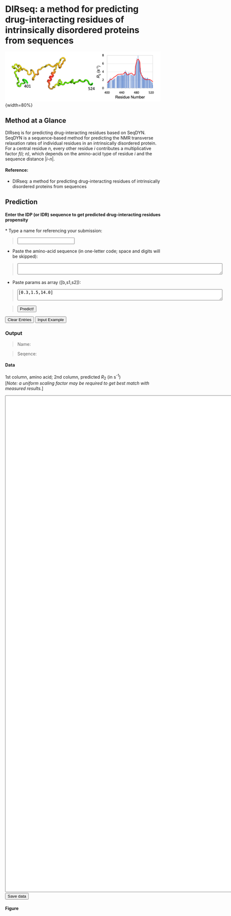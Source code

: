 <head>
  <meta charset="UTF-8">
  <link rel="stylesheet" href="css/styles.css">
</head>
<body>

# DIRseq: a method for predicting drug-interacting residues of intrinsically disordered proteins from sequences

![](images/SeqDyn.png){width=80%}

## Method at a Glance

DIRseq is for predicting drug-interacting residues based on SeqDYN.
SeqDYN is a sequence-based method for predicting the NMR transverse relaxation rates of individual residues in an intrinsically disordered protein. For a central residue *n*, every other residue *i* contributes a multiplicative factor *f(i; n)*, which depends on the amino-acid type of residue *i* and the sequence distance |*i-n*|.

#### Reference:
* DIRseq: a method for predicting drug-interacting residues of intrinsically disordered proteins from sequences

## Prediction

#### Enter the IDP (or IDR) sequence to get predicted drug-interacting residues propensity

<form name="dirseq">
* Type a name for referencing your submission:

> <input name="submitter" size="20" type="text">

* Paste the amino-acid sequence (in one-letter code; space and digits will be skipped):

> <textarea cols="80" name="userInput"></textarea>

* Paste params as array ([b,s1,s2]):

> <textarea cols="80" name="userParams">[0.3,1.5,14.0]</textarea> 

> <input onclick="predict()" type="button" value="Predict!">
<input type="reset" value="Clear Entries">
<input onclick="FillForm('dirseq')" type="button" value="Input Example">

</form>

### Output

> Name: <code class="eq_disp" id="protein_name"> </code>

> Seqence: <code class="eq_disp" id="protein_seq"> </code>

#### Data
1st column, amino acid; 2nd column, predicted *R*<sub>2</sub> (in s<sup>-1</sup>) <br>
[*Note: a uniform scaling factor may be required to get best match with measured results.*]

<textarea id="textArea" style="position: relative; height:40vh; width:80vw"></textarea>

<br>
<button id="save" type="button" value="save"> Save data </button>

#### Figure

<div class="chart-container" style="position: relative; height:40vh; width:80vw">
<canvas id="myChart"></canvas>
</div>

<script src="js/formfill.js"></script>
<script src="js/DIRseq.js"></script>
<script src="js/chart.min.js"></script>
<script src="js/chart.js"></script>
<script src="js/utils.js"></script>
</body> 
